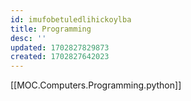 ```yaml
---
id: imufobetuledlihickoylba
title: Programming
desc: ''
updated: 1702827829873
created: 1702827642023
---
```


[[MOC.Computers.Programming.python]]